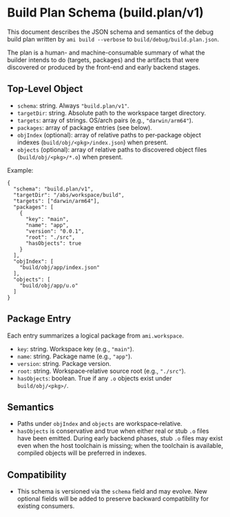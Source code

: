 # Build Plan Schema (build.plan/v1)

This document describes the JSON schema and semantics of the debug build plan
written by `ami build --verbose` to `build/debug/build.plan.json`.

The plan is a human- and machine-consumable summary of what the builder
intends to do (targets, packages) and the artifacts that were discovered or
produced by the front-end and early backend stages.

## Top-Level Object

- `schema`: string. Always `"build.plan/v1"`.
- `targetDir`: string. Absolute path to the workspace target directory.
- `targets`: array of strings. OS/arch pairs (e.g., `"darwin/arm64"`).
- `packages`: array of package entries (see below).
- `objIndex` (optional): array of relative paths to per‑package object indexes
  (`build/obj/<pkg>/index.json`) when present.
- `objects` (optional): array of relative paths to discovered object files
  (`build/obj/<pkg>/*.o`) when present.

Example:

```
{
  "schema": "build.plan/v1",
  "targetDir": "/abs/workspace/build",
  "targets": ["darwin/arm64"],
  "packages": [
    {
      "key": "main",
      "name": "app",
      "version": "0.0.1",
      "root": "./src",
      "hasObjects": true
    }
  ],
  "objIndex": [
    "build/obj/app/index.json"
  ],
  "objects": [
    "build/obj/app/u.o"
  ]
}
```

## Package Entry

Each entry summarizes a logical package from `ami.workspace`.

- `key`: string. Workspace key (e.g., `"main"`).
- `name`: string. Package name (e.g., `"app"`).
- `version`: string. Package version.
- `root`: string. Workspace‑relative source root (e.g., `"./src"`).
- `hasObjects`: boolean. True if any `.o` objects exist under `build/obj/<pkg>/`.

## Semantics

- Paths under `objIndex` and `objects` are workspace‑relative.
- `hasObjects` is conservative and true when either real or stub `.o` files have
  been emitted. During early backend phases, stub `.o` files may exist even when
  the host toolchain is missing; when the toolchain is available, compiled
  objects will be preferred in indexes.

## Compatibility

- This schema is versioned via the `schema` field and may evolve. New optional
  fields will be added to preserve backward compatibility for existing
  consumers.

